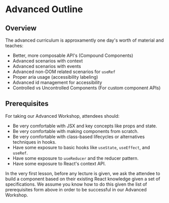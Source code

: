 # Advanced Outline

## Overview

The advanced curriculum is approxamently one day's worth of material and teaches:

- Better, more composable API's (Compound Components)
- Advanced scenarios with context
- Advanced scenarios with events
- Advanced non-DOM related scenarios for `useRef`
- Proper aria usage (accessibility labeling)
- Advanced id management for accessibility
- Controlled vs Uncontrolled Components (For custom component APIs)

## Prerequisites

For taking our Advanced Workshop, attendees should:

- Be very comfortable with JSX and key concepts like props and state.
- Be very comfortable with making components from scratch.
- Be very comfortable with class-based lifecycles or alternatives techniques in hooks.
- Have some exposure to basic hooks like `useState`, `useEffect`, and `useRef`.
- Have some exposure to `useReducer` and the reducer pattern.
- Have some exposure to React's context API.

In the very first lesson, before any lecture is given, we ask the attendee to build a component based on their existing React knowledge given a set of specifications. We assume you know how to do this given the list of prerequisites form above in order to be successful in our Advanced Workshop.
